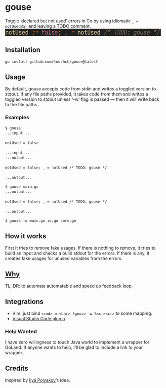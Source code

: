 # gouse
Toggle ‘declared but not used’ errors in Go by using idiomatic `_ = notUsedVar`
and leaving a TODO comment. ![a demo gif](demo.gif)

## Installation
```
go install github.com/looshch/gouse@latest
```

## Usage
By default, gouse accepts code from stdin and writes a toggled version to
stdout. If any file paths provided, it takes code from them and writes a
toggled version to stdout unless ‘-w’ flag is passed — then it will write
back to the file paths.
### Examples
```
$ gouse
...input...

notUsed = false

...input...
...output...

notUsed = false; _ = notUsed /* TODO: gouse */

...output...
```
```
$ gouse main.go
...output...

notUsed = false; _ = notUsed /* TODO: gouse */

...output...
```
```
$ gouse -w main.go io.go core.go
```

## How it works
First it tries to remove fake usages. If there is nothing to remove, it tries
to build an input and checks a build stdout for the errors. If there is any,
it creates fake usages for unused variables from the errors.

## [Why](https://loosh.ch/blog/gouse)
TL; DR: to automate automatable and speed up feedback loop.

## Integrations
* Vim: just bind `<cmd> w <bar> !gouse -w %<cr><cr>` to some mapping.
* [Visual Studio Code plugin](https://github.com/looshch/gouse-vsc).
### Help Wanted
I have zero willingness to touch Java world to implement a wrapper for GoLand.
If anyone wants to help, I’ll be glad to include a link to your wrapper.

## Credits
Inspired by [Ilya Polyakov](https://github.com/PolyakovIlya)’s idea.

